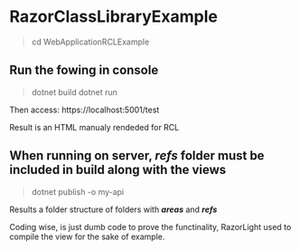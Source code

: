 # RazorClassLibraryExample

> cd WebApplicationRCLExample

## Run the fowing in console

> dotnet build
> dotnet run

Then access: https://localhost:5001/test 

Result is an HTML manualy rendeded for RCL

## When running on server, *refs* folder must be included in build along with the views
> dotnet publish -o my-api

Results a folder structure of folders with ***areas*** and ***refs***

Coding wise, is just dumb code to prove the functinality, RazorLight used to compile the view for the sake of example.
